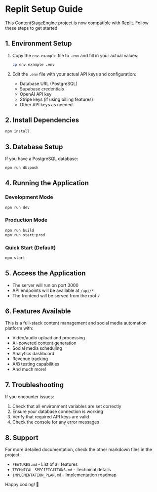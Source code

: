 # Replit Setup Guide

This ContentStageEngine project is now compatible with Replit. Follow these steps to get started:

## 1. Environment Setup

1. Copy the `env.example` file to `.env` and fill in your actual values:
   ```bash
   cp env.example .env
   ```

2. Edit the `.env` file with your actual API keys and configuration:
   - Database URL (PostgreSQL)
   - Supabase credentials
   - OpenAI API key
   - Stripe keys (if using billing features)
   - Other API keys as needed

## 2. Install Dependencies

```bash
npm install
```

## 3. Database Setup

If you have a PostgreSQL database:
```bash
npm run db:push
```

## 4. Running the Application

### Development Mode
```bash
npm run dev
```

### Production Mode
```bash
npm run build
npm run start:prod
```

### Quick Start (Default)
```bash
npm start
```

## 5. Access the Application

- The server will run on port 3000
- API endpoints will be available at `/api/*`
- The frontend will be served from the root `/`

## 6. Features Available

This is a full-stack content management and social media automation platform with:

- Video/audio upload and processing
- AI-powered content generation
- Social media scheduling
- Analytics dashboard
- Revenue tracking
- A/B testing capabilities
- And much more!

## 7. Troubleshooting

If you encounter issues:

1. Check that all environment variables are set correctly
2. Ensure your database connection is working
3. Verify that required API keys are valid
4. Check the console for any error messages

## 8. Support

For more detailed documentation, check the other markdown files in the project:
- `FEATURES.md` - List of all features
- `TECHNICAL_SPECIFICATIONS.md` - Technical details
- `IMPLEMENTATION_PLAN.md` - Implementation roadmap

Happy coding! 🚀 